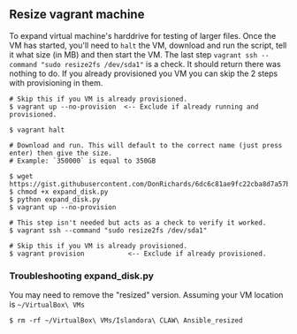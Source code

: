 ## Resize vagrant machine
To expand virtual machine's harddrive for testing of larger files. Once the VM has started, you'll need to `halt` the VM, download and run the script, tell it what size (in MB) and then start the VM.
The last step `vagrant ssh --command "sudo resize2fs /dev/sda1"` is a check. It should return there was nothing to do. If you already provisioned you VM you can skip the 2 steps with provisioning in them.

```shell
# Skip this if you VM is already provisioned.
$ vagrant up --no-provision  <-- Exclude if already running and provisioned.

$ vagrant halt

# Download and run. This will default to the correct name (just press enter) then give the size.
# Example: `350000` is equal to 350GB

$ wget https://gist.githubusercontent.com/DonRichards/6dc6c81ae9fc22cba8d7a57b90ab1509/raw/45017e07a3b93657f8822dfbbe4fc690169cdabc/expand_disk.py
$ chmod +x expand_disk.py
$ python expand_disk.py
$ vagrant up --no-provision

# This step isn't needed but acts as a check to verify it worked.
$ vagrant ssh --command "sudo resize2fs /dev/sda1"

# Skip this if you VM is already provisioned.
$ vagrant provision           <-- Exclude if already provisioned.
```

### Troubleshooting expand_disk.py
You may need to remove the "resized" version. Assuming your VM location is `~/VirtualBox\ VMs`
```shell
$ rm -rf ~/VirtualBox\ VMs/Islandora\ CLAW\ Ansible_resized
```
